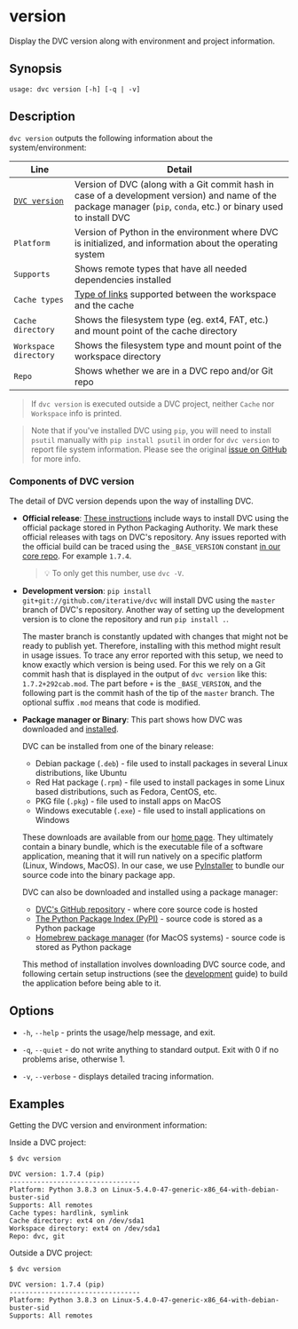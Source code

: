 # version

Display the DVC version along with environment and project information.

## Synopsis

```usage
usage: dvc version [-h] [-q | -v]
```

## Description

`dvc version` outputs the following information about the system/environment:

| Line                                        | Detail                                                                                                                                                                |
| ------------------------------------------- | --------------------------------------------------------------------------------------------------------------------------------------------------------------------- |
| [`DVC version`](#components-of-dvc-version) | Version of DVC (along with a Git commit hash in case of a development version) and name of the package manager (`pip`, `conda`, etc.) or binary used to install DVC   |
| `Platform`                                  | Version of Python in the environment where DVC is initialized, and information about the operating system                                                             |
| `Supports`                                  | Shows remote types that have all needed dependencies installed                                                                                                        |
| `Cache types`                               | [Type of links](/doc/user-guide/large-dataset-optimization#file-link-types-for-the-dvc-cache) supported between the <abbr>workspace</abbr> and the <abbr>cache</abbr> |
| `Cache directory`                           | Shows the filesystem type (eg. ext4, FAT, etc.) and mount point of the <abbr>cache</abbr> directory                                                                   |
| `Workspace directory`                       | Shows the filesystem type and mount point of the <abbr>workspace</abbr> directory                                                                                     |
| `Repo`                                      | Shows whether we are in a DVC repo and/or Git repo                                                                                                                    |

> If `dvc version` is executed outside a DVC project, neither `Cache` nor
> `Workspace` info is printed.

> Note that if you've installed DVC using `pip`, you will need to install
> `psutil` manually with `pip install psutil` in order for `dvc version` to
> report file system information. Please see the original
> [issue on GitHub](https://github.com/iterative/dvc/issues/2284) for more info.

### Components of DVC version

The detail of DVC version depends upon the way of installing DVC.

- **Official release**: [These instructions](/doc/install) include ways to
  install DVC using the official package stored in Python Packaging Authority.
  We mark these official releases with tags on DVC's repository. Any issues
  reported with the official build can be traced using the `_BASE_VERSION`
  constant
  [in our core repo](https://github.com/iterative/dvc/blob/master/dvc/version.py).
  For example `1.7.4`.

  > 💡 To only get this number, use `dvc -V`.

- **Development version**: `pip install git+git://github.com/iterative/dvc` will
  install DVC using the `master` branch of DVC's repository. Another way of
  setting up the development version is to clone the repository and run
  `pip install .`.

  The master branch is constantly updated with changes that might not be ready
  to publish yet. Therefore, installing with this method might result in usage
  issues. To trace any error reported with this setup, we need to know exactly
  which version is being used. For this we rely on a Git commit hash that is
  displayed in the output of `dvc version` like this: `1.7.2+292cab.mod`. The
  part before `+` is the `_BASE_VERSION`, and the following part is the commit
  hash of the tip of the `master` branch. The optional suffix `.mod` means that
  code is modified.

- **Package manager or Binary**: This part shows how DVC was downloaded and
  [installed](/doc/install).

  DVC can be installed from one of the binary release:

  - Debian package (`.deb`) - file used to install packages in several Linux
    distributions, like Ubuntu
  - Red Hat package (`.rpm`) - file used to install packages in some Linux based
    distributions, such as Fedora, CentOS, etc.
  - PKG file (`.pkg`) - file used to install apps on MacOS
  - Windows executable (`.exe`) - file used to install applications on Windows

  These downloads are available from our [home page](/). They ultimately contain
  a binary bundle, which is the executable file of a software application,
  meaning that it will run natively on a specific platform (Linux, Windows,
  MacOS). In our case, we use
  [PyInstaller](https://pythonhosted.org/PyInstaller/) to bundle our source code
  into the binary package app.

  DVC can also be downloaded and installed using a package manager:

  - [DVC's GitHub repository](https://github.com/iterative/dvc) - where core
    source code is hosted
  - [The Python Package Index (PyPI)](https://pypi.org/project/dvc/) - source
    code is stored as a Python package
  - [Homebrew package manager](https://formulae.brew.sh/formula/dvc) (for MacOS
    systems) - source code is stored as Python package

  This method of installation involves downloading DVC source code, and
  following certain setup instructions (see the
  [development](/doc/install/pre-release) guide) to build the application before
  being able to it.

## Options

- `-h`, `--help` - prints the usage/help message, and exit.

- `-q`, `--quiet` - do not write anything to standard output. Exit with 0 if no
  problems arise, otherwise 1.

- `-v`, `--verbose` - displays detailed tracing information.

## Examples

Getting the DVC version and environment information:

Inside a DVC project:

```dvc
$ dvc version

DVC version: 1.7.4 (pip)
---------------------------------
Platform: Python 3.8.3 on Linux-5.4.0-47-generic-x86_64-with-debian-buster-sid
Supports: All remotes
Cache types: hardlink, symlink
Cache directory: ext4 on /dev/sda1
Workspace directory: ext4 on /dev/sda1
Repo: dvc, git
```

Outside a DVC project:

```dvc
$ dvc version

DVC version: 1.7.4 (pip)
---------------------------------
Platform: Python 3.8.3 on Linux-5.4.0-47-generic-x86_64-with-debian-buster-sid
Supports: All remotes
```
